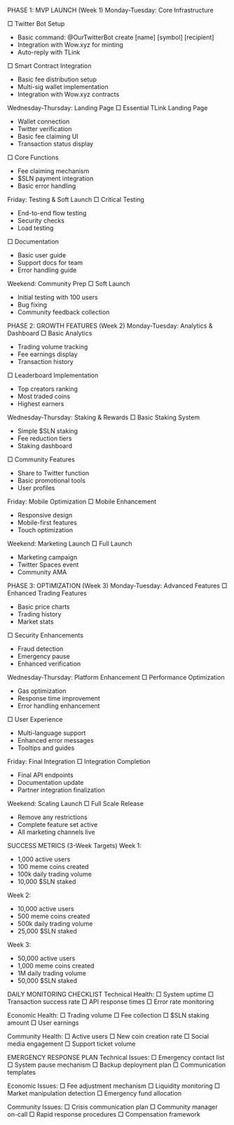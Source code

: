 PHASE 1: MVP LAUNCH (Week 1)
Monday-Tuesday: Core Infrastructure

□ Twitter Bot Setup
  - Basic command: @OurTwitterBot create [name] [symbol] [recipient]
  - Integration with Wow.xyz for minting
  - Auto-reply with TLink

□ Smart Contract Integration
  - Basic fee distribution setup
  - Multi-sig wallet implementation
  - Integration with Wow.xyz contracts

Wednesday-Thursday: Landing Page
□ Essential TLink Landing Page
  - Wallet connection
  - Twitter verification
  - Basic fee claiming UI
  - Transaction status display

□ Core Functions
  - Fee claiming mechanism
  - $SLN payment integration
  - Basic error handling

Friday: Testing & Soft Launch
□ Critical Testing
  - End-to-end flow testing
  - Security checks
  - Load testing

□ Documentation
  - Basic user guide
  - Support docs for team
  - Error handling guide

Weekend: Community Prep
□ Soft Launch
  - Initial testing with 100 users
  - Bug fixing
  - Community feedback collection

PHASE 2: GROWTH FEATURES (Week 2)
Monday-Tuesday: Analytics & Dashboard
□ Basic Analytics
  - Trading volume tracking
  - Fee earnings display
  - Transaction history

□ Leaderboard Implementation
  - Top creators ranking
  - Most traded coins
  - Highest earners

Wednesday-Thursday: Staking & Rewards
□ Basic Staking System
  - Simple $SLN staking
  - Fee reduction tiers
  - Staking dashboard

□ Community Features
  - Share to Twitter function
  - Basic promotional tools
  - User profiles

Friday: Mobile Optimization
□ Mobile Enhancement
  - Responsive design
  - Mobile-first features
  - Touch optimization

Weekend: Marketing Launch
□ Full Launch
  - Marketing campaign
  - Twitter Spaces event
  - Community AMA

PHASE 3: OPTIMIZATION (Week 3)
Monday-Tuesday: Advanced Features
□ Enhanced Trading Features
  - Basic price charts
  - Trading history
  - Market stats

□ Security Enhancements
  - Fraud detection
  - Emergency pause
  - Enhanced verification

Wednesday-Thursday: Platform Enhancement
□ Performance Optimization
  - Gas optimization
  - Response time improvement
  - Error handling enhancement

□ User Experience
  - Multi-language support
  - Enhanced error messages
  - Tooltips and guides

Friday: Final Integration
□ Integration Completion
  - Final API endpoints
  - Documentation update
  - Partner integration finalization

Weekend: Scaling Launch
□ Full Scale Release
  - Remove any restrictions
  - Complete feature set active
  - All marketing channels live

SUCCESS METRICS (3-Week Targets)
Week 1:
- 1,000 active users
- 100 meme coins created
- 100k daily trading volume
- 10,000 $SLN staked

Week 2:
- 10,000 active users
- 500 meme coins created
- 500k daily trading volume
- 25,000 $SLN staked

Week 3:
- 50,000 active users
- 1,000 meme coins created
- 1M daily trading volume
- 50,000 $SLN staked

DAILY MONITORING CHECKLIST
Technical Health:
□ System uptime
□ Transaction success rate
□ API response times
□ Error rate monitoring

Economic Health:
□ Trading volume
□ Fee collection
□ $SLN staking amount
□ User earnings

Community Health:
□ Active users
□ New coin creation rate
□ Social media engagement
□ Support ticket volume

EMERGENCY RESPONSE PLAN
Technical Issues:
□ Emergency contact list
□ System pause mechanism
□ Backup deployment plan
□ Communication templates

Economic Issues:
□ Fee adjustment mechanism
□ Liquidity monitoring
□ Market manipulation detection
□ Emergency fund allocation

Community Issues:
□ Crisis communication plan
□ Community manager on-call
□ Rapid response procedures
□ Compensation framework
